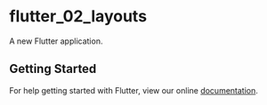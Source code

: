 # flutter_02_layouts

A new Flutter application.

## Getting Started

For help getting started with Flutter, view our online
[documentation](https://flutter.io/).
